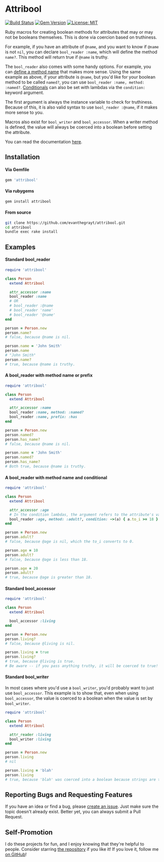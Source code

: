 # Attribool
[![Build Status](https://img.shields.io/endpoint.svg?url=https%3A%2F%2Factions-badge.atrox.dev%2Fevanthegrayt%2Fattribool%2Fbadge%3Fref%3Dmaster&style=flat)](https://actions-badge.atrox.dev/evanthegrayt/attribool/goto?ref=master)
[![Gem Version](https://badge.fury.io/rb/attribool.svg)](https://badge.fury.io/rb/attribool)
[![License: MIT](https://img.shields.io/badge/License-MIT-yellow.svg)](https://opensource.org/licenses/MIT)

Ruby macros for creating boolean methods for attributes that may or may not be
booleans themselves. This is done via coercion based on truthiness.

For example, if you have an attribute of `@name`, and you want to know if
`@name` is not `nil`, you can declare `bool_reader :name`, which will define the
method `name?`. This method will return true if `@name` is truthy.

The `bool_reader` also comes with some handy options. For example, you can
[define a method name](#a-bool_reader-with-method-name-or-prefix) that makes
more sense. Using the same example as above, if your attribute is `@name`, but
you'd like for your boolean method to be called `named?`, you can use
`bool_reader :name, method: :named?`.
[Conditionals](#a-bool_reader-with-method-name-and-conditional) can also be set
with lambdas via the `condition:` keyword argument.

The first argument is always the instance variable to check for truthiness.
Because of this, it is also valid syntax to use `bool_reader :@name`, if it
makes more sense to you.

Macros also exist for `bool_writer` and `bool_accessor`. When a writer
method is defined, the value will always be coerced into a boolean before
setting the attribute.

You can read the documentation [here](https://evanthegrayt.github.io/attribool/).

## Installation
#### Via Gemfile
```ruby
gem 'attribool'
```

#### Via rubygems
```sh
gem install attribool
```

#### From source
```sh
git clone https://github.com/evanthegrayt/attribool.git
cd attribool
bundle exec rake install
```

## Examples
#### Standard bool_reader
```ruby
require 'attribool'

class Person
  extend Attribool

  attr_accessor :name
  bool_reader :name
  # OR
  # bool_reader :@name
  # bool_reader 'name'
  # bool_reader '@name'
end

person = Person.new
person.name?
# false, because @name is nil.

person.name = 'John Smith'
person.name
# "John Smith"
person.name?
# true, because @name is truthy.
```

#### A bool_reader with method name or prefix
```ruby
require 'attribool'

class Person
  extend Attribool

  attr_accessor :name
  bool_reader :name, method: :named?
  bool_reader :name, prefix: :has
end

person = Person.new
person.named?
person.has_name?
# false, because @name is nil.

person.name = 'John Smith'
person.named?
person.has_name?
# Both true, because @name is truthy.
```

#### A bool_reader with method name and conditional
```ruby
require 'attribool'

class Person
  extend Attribool

  attr_accessor :age
  # In the condition lambdas, the argument refers to the attribute's value.
  bool_reader :age, method: :adult?, condition: ->(a) { a.to_i >= 18 }
end

person = Person.new
person.adult?
# false, because @age is nil, which the to_i converts to 0.

person.age = 10
person.adult?
# false, because @age is less than 18.

person.age = 20
person.adult?
# true, because @age is greater than 18.
```

#### Standard bool_accessor
```ruby
require 'attribool'

class Person
  extend Attribool

  bool_accessor :living
end

person = Person.new
person.living?
# false, because @living is nil.

person.living = true
person.living?
# true, because @living is true.
# Be aware -- if you pass anything truthy, it will be coerced to true!
```

#### Standard bool_writer
In most cases where you'd use a `bool_writer`, you'd probably want to just use
`bool_accessor`. This example is to show that, even when using `bool_accessor`,
the value is coerced to a boolean when the value is set by `bool_writer`.
```ruby
require 'attribool'

class Person
  extend Attribool

  attr_reader :living
  bool_writer :living
end

person = Person.new
person.living
# nil

person.living = 'blah'
person.living
# true, because 'blah' was coerced into a boolean because strings are truthy.
```

## Reporting Bugs and Requesting Features
If you have an idea or find a bug, please [create an
issue](https://github.com/evanthegrayt/attribool/issues/new). Just make sure
the topic doesn't already exist. Better yet, you can always submit a Pull
Request.

## Self-Promotion
I do these projects for fun, and I enjoy knowing that they're helpful to people.
Consider starring [the repository](https://github.com/evanthegrayt/attribool)
if you like it! If you love it, follow me [on
GitHub](https://github.com/evanthegrayt)!
